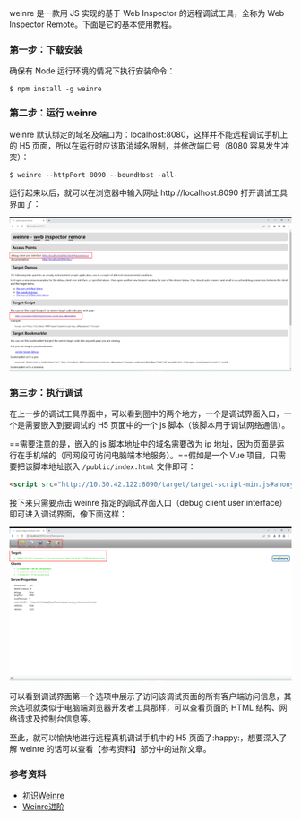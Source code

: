 weinre 是一款用 JS 实现的基于 Web Inspector 的远程调试工具，全称为 Web Inspector Remote。下面是它的基本使用教程。

### 第一步：下载安装

确保有 Node 运行环境的情况下执行安装命令：

```shell
$ npm install -g weinre
```

### 第二步：运行 weinre

weinre 默认绑定的域名及端口为：localhost:8080，这样并不能远程调试手机上的 H5 页面，所以在运行时应该取消域名限制，并修改端口号（8080 容易发生冲突）：

```shell
$ weinre --httpPort 8090 --boundHost -all-
```

运行起来以后，就可以在浏览器中输入网址 http://localhost:8090 打开调试工具界面了：

![image-20231020120631324](./assets/image-20231020120631324.png)

### 第三步：执行调试

在上一步的调试工具界面中，可以看到圈中的两个地方，一个是调试界面入口，一个是需要嵌入到要调试的 H5 页面中的一个 js 脚本（该脚本用于调试网络通信）。

==需要注意的是，嵌入的 js 脚本地址中的域名需要改为 ip 地址，因为页面是运行在手机端的（同网段可访问电脑端本地服务）。==假如是一个 Vue 项目，只需要把该脚本地址嵌入 `/public/index.html` 文件即可：

```html
<script src="http://10.30.42.122:8090/target/target-script-min.js#anonymous"></script>
```

接下来只需要点击 weinre 指定的调试界面入口（debug client user interface）即可进入调试界面，像下面这样：

![image-20231020122102173](./assets/image-20231020122102173.png)

可以看到调试界面第一个选项中展示了访问该调试页面的所有客户端访问信息，其余选项就类似于电脑端浏览器开发者工具那样，可以查看页面的 HTML 结构、网络请求及控制台信息等。

至此，就可以愉快地进行远程真机调试手机中的 H5 页面了:happy:，想要深入了解 weinre 的话可以查看【参考资料】部分中的进阶文章。

### 参考资料

- [初识Weinre](https://www.bookstack.cn/read/Weinre/README.md)
- [Weinre进阶](https://www.bookstack.cn/read/Weinre/chapter2.md)